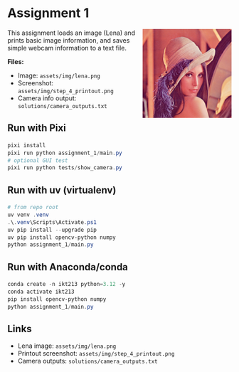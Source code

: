 # Assignment 1

<img src="assets/img/lena.png" alt="Lena" align="right" width="200" style="margin-left: 16px; margin-bottom: 8px;" />

This assignment loads an image (Lena) and prints basic image information, and saves simple webcam information to a text file.

**Files:**

- Image: `assets/img/lena.png`
- Screenshot: `assets/img/step_4_printout.png`
- Camera info output: `solutions/camera_outputs.txt`

## Run with Pixi

```powershell
pixi install
pixi run python assignment_1/main.py
# optional GUI test
pixi run python tests/show_camera.py
```

## Run with uv (virtualenv)

```powershell
# from repo root
uv venv .venv
.\.venv\Scripts\Activate.ps1
uv pip install --upgrade pip
uv pip install opencv-python numpy
python assignment_1/main.py
```

## Run with Anaconda/conda

```powershell
conda create -n ikt213 python=3.12 -y
conda activate ikt213
pip install opencv-python numpy
python assignment_1/main.py
```

## Links

- Lena image: `assets/img/lena.png`
- Printout screenshot: `assets/img/step_4_printout.png`
- Camera outputs: `solutions/camera_outputs.txt`

